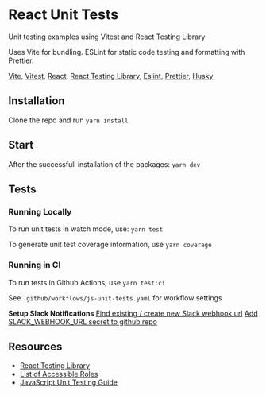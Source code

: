 # React Unit Tests

Unit testing examples using Vitest and React Testing Library

Uses Vite for bundling. ESLint for static code testing and formatting with Prettier.

[Vite](https://github.com/vitejs/vite), [Vitest](https://vitest.dev/), [React](https://reactjs.org/), [React Testing Library](https://testing-library.com/), [Eslint](https://eslint.org/), [Prettier](https://prettier.io/), [Husky](https://typicode.github.io/husky/)

## Installation

Clone the repo and run `yarn install`

## Start

After the successfull installation of the packages: `yarn dev`

## Tests

### Running Locally
To run unit tests in watch mode, use: `yarn test`

To generate unit test coverage information, use `yarn coverage`

### Running in CI
To run tests in Github Actions, use `yarn test:ci`

See `.github/workflows/js-unit-tests.yaml` for workflow settings

**Setup Slack Notifications**
[Find existing / create new Slack webhook url](https://helloparallax.slack.com/apps/A0F7XDUAZ-incoming-webhooks)
[Add SLACK_WEBHOOK_URL secret to github repo](https://github.com/parallax/react-unit-tests/settings/secrets/actions)
## Resources
- [React Testing Library](https://testing-library.com/docs/react-testing-library/intro/)
- [List of Accessible Roles](https://www.w3.org/TR/html-aria/#docconformance)
- [JavaScript Unit Testing Guide](https://github.com/mawrkus/js-unit-testing-guide)